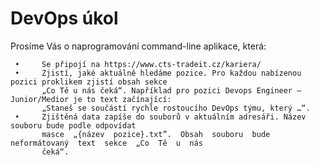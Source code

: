 # DevOps úkol  

  Prosíme Vás o naprogramování command-line aplikace, která:  

     •     Se připojí na https://www.cts-tradeit.cz/kariera/  
     •     Zjistí, jaké aktuálně hledáme pozice. Pro každou nabízenou pozici proklikem zjistí obsah sekce  
           „Co Tě u nás čeká“. Například pro pozici Devops Engineer – Junior/Medior je to text začínající:  
           „Staneš se součástí rychle rostoucího DevOps týmu, který …“.  
     •     Zjištěná data zapíše do souborů v aktuálním adresáři. Název souboru bude podle odpovídat  
           masce  „{název  pozice}.txt”.  Obsah  souboru  bude  neformátovaný  text  sekce  „Co  Tě  u  nás  
           čeká“.  

